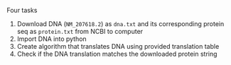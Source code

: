 Four tasks
1. Download DNA (`NM_207618.2`) as `dna.txt` and its corresponding protein seq as `protein.txt` from NCBI to computer
2. Import DNA into python
3. Create algorithm that translates DNA using provided translation table
4. Check if the DNA translation matches the downloaded protein string

